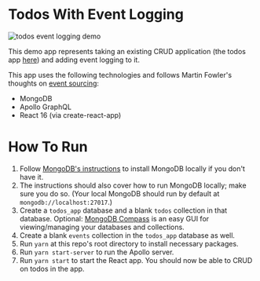 # Todos With Event Logging

![todos event logging demo](./todos_event_logging_demo.gif)

This demo app represents taking an existing CRUD application (the todos app [here](https://github.com/jon-lin/todos)) and adding event logging to it.

This app uses the following technologies and follows Martin Fowler's thoughts on [event sourcing](https://www.martinfowler.com/eaaDev/EventSourcing.html):
- MongoDB
- Apollo GraphQL
- React 16 (via create-react-app)

# How To Run 
1. Follow [MongoDB's instructions](https://docs.mongodb.com/manual/installation/) to install MongoDB locally if you don't have it. 
2. The instructions should also cover how to run MongoDB locally; make sure you do so. (Your local MongoDB should run by default at `mongodb://localhost:27017`.)
3. Create a `todos_app` database and a blank `todos` collection in that database. Optional: [MongoDB Compass](https://www.mongodb.com/products/compass) is an easy GUI for viewing/managing your databases and collections.
4. Create a blank `events` collection in the `todos_app` database as well.
5. Run `yarn` at this repo's root directory to install necessary packages.
6. Run `yarn start-server` to run the Apollo server.
7. Run `yarn start` to start the React app. You should now be able to CRUD on todos in the app.
